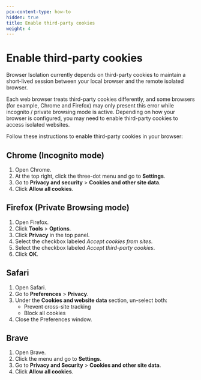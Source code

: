 ```yaml
---
pcx-content-type: how-to
hidden: true
title: Enable third-party cookies
weight: 4
---
```


# Enable third-party cookies

Browser Isolation currently depends on third-party cookies to maintain a short-lived session between your local browser and the remote isolated browser.

Each web browser treats third-party cookies differently, and some browsers (for example, Chrome and Firefox) may only present this error while incognito / private browsing mode is active. Depending on how your browser is configured, you may need to enable third-party cookies to access isolated websites.

Follow these instructions to enable third-party cookies in your browser:

## Chrome (Incognito mode)

1.  Open Chrome.
1.  At the top right, click the three-dot menu and go to **Settings**.
1.  Go to **Privacy and security** > **Cookies and other site data**.
1.  Click **Allow all cookies**.

## Firefox (Private Browsing mode)

1.  Open Firefox.
1.  Click **Tools** > **Options**.
1.  Click **Privacy** in the top panel.
1.  Select the checkbox labeled _Accept cookies from sites_.
1.  Select the checkbox labeled _Accept third-party cookies_.
1.  Click **OK**.

## Safari

1.  Open Safari.
1.  Go to **Preferences** > **Privacy**.
1.  Under the **Cookies and website data** section, un-select both:
    - Prevent cross-site tracking
    - Block all cookies
1.  Close the Preferences window.

## Brave

1.  Open Brave.
1.  Click the menu and go to **Settings**.
1.  Go to **Privacy and Security** > **Cookies and other site data**.
1.  Click **Allow all cookies**.
